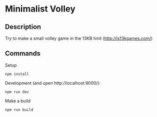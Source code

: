 # Minimalist Volley

## Description
Try to make a small volley game in the 13KB limit (http://js13kgames.com/)

## Commands
Setup
```
npm install
```

Development (and open http://localhost:9000/):
```
npm run dev
```

Make a build
```
npm run build
```
